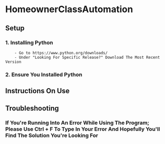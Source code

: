# HomeownerClassAutomation

## Setup
  ### 1. Installing Python
        - Go to https://www.python.org/downloads/
        - Under "Looking For Specific Release?" Download The Most Recent Version
  ### 2. Ensure You Installed Python


## Instructions On Use



## Troubleshooting
### If You're Running Into An Error While Using The Program; Please Use Ctrl + F To Type In Your Error And Hopefully You'll Find The Solution You're Looking For

